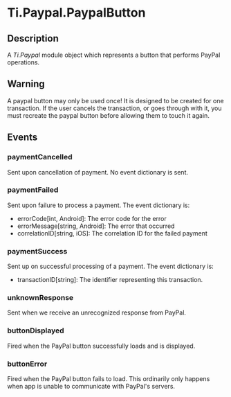 # Ti.Paypal.PaypalButton

## Description

A _Ti.Paypal_ module object which represents a button that performs PayPal operations.

## Warning

A paypal button may only be used once! It is designed to be created for one transaction. If the user cancels
the transaction, or goes through with it, you must recreate the paypal button before allowing them to touch it again.

## Events

### paymentCancelled
Sent upon cancellation of payment.  No event dictionary is sent.

### paymentFailed
Sent upon failure to process a payment.  The event dictionary is:

* errorCode[int, Android]: The error code for the error
* errorMessage[string, Android]: The error that occurred
* correlationID[string, iOS]: The correlation ID for the failed payment

### paymentSuccess
Sent up on successful processing of a payment.  The event dictionary is:

* transactionID[string]: The identifier representing this transaction.

### unknownResponse
Sent when we receive an unrecognized response from PayPal.

### buttonDisplayed
Fired when the PayPal button successfully loads and is displayed.

### buttonError
Fired when the PayPal button fails to load. This ordinarily only happens when app is unable to communicate with PayPal's
servers.